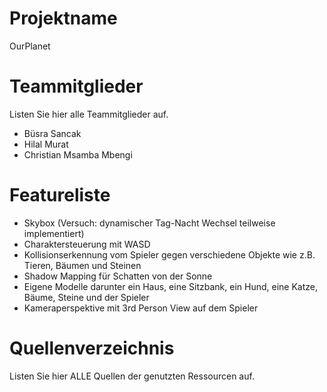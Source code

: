 # Projektname
OurPlanet

# Teammitglieder
Listen Sie hier alle Teammitglieder auf.
- Büsra Sancak
- Hilal Murat
- Christian Msamba Mbengi

# Featureliste
- Skybox (Versuch: dynamischer Tag-Nacht Wechsel teilweise implementiert)
- Charaktersteuerung mit WASD
- Kollisionserkennung vom Spieler gegen verschiedene Objekte wie z.B. Tieren, Bäumen und Steinen
- Shadow Mapping für Schatten von der Sonne
- Eigene Modelle
  darunter ein Haus, eine Sitzbank, ein Hund, eine Katze, Bäume, Steine und der Spieler
- Kameraperspektive mit 3rd Person View auf dem Spieler

# Quellenverzeichnis
Listen Sie hier ALLE Quellen der genutzten Ressourcen auf.
